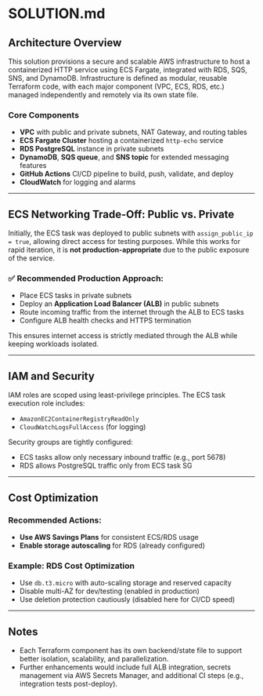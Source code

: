 # SOLUTION.md

## Architecture Overview

This solution provisions a secure and scalable AWS infrastructure to host a containerized HTTP service using ECS Fargate, integrated with RDS, SQS, SNS, and DynamoDB. Infrastructure is defined as modular, reusable Terraform code, with each major component (VPC, ECS, RDS, etc.) managed independently and remotely via its own state file.

### Core Components
- **VPC** with public and private subnets, NAT Gateway, and routing tables
- **ECS Fargate Cluster** hosting a containerized `http-echo` service
- **RDS PostgreSQL** instance in private subnets
- **DynamoDB**, **SQS queue**, and **SNS topic** for extended messaging features
- **GitHub Actions** CI/CD pipeline to build, push, validate, and deploy
- **CloudWatch** for logging and alarms

---

## ECS Networking Trade-Off: Public vs. Private

Initially, the ECS task was deployed to public subnets with `assign_public_ip = true`, allowing direct access for testing purposes. While this works for rapid iteration, it is **not production-appropriate** due to the public exposure of the service.

### ✅ Recommended Production Approach:
- Place ECS tasks in private subnets
- Deploy an **Application Load Balancer (ALB)** in public subnets
- Route incoming traffic from the internet through the ALB to ECS tasks
- Configure ALB health checks and HTTPS termination


This ensures internet access is strictly mediated through the ALB while keeping workloads isolated.

---

## IAM and Security

IAM roles are scoped using least-privilege principles. The ECS task execution role includes:
- `AmazonEC2ContainerRegistryReadOnly`
- `CloudWatchLogsFullAccess` (for logging)

Security groups are tightly configured:
- ECS tasks allow only necessary inbound traffic (e.g., port 5678)
- RDS allows PostgreSQL traffic only from ECS task SG

---

## Cost Optimization

### Recommended Actions:
- **Use AWS Savings Plans** for consistent ECS/RDS usage
- **Enable storage autoscaling** for RDS (already configured)

### Example: RDS Cost Optimization
- Use `db.t3.micro` with auto-scaling storage and reserved capacity
- Disable multi-AZ for dev/testing (enabled in production)
- Use deletion protection cautiously (disabled here for CI/CD speed)

---

## Notes

- Each Terraform component has its own backend/state file to support better isolation, scalability, and parallelization.
- Further enhancements would include full ALB integration, secrets management via AWS Secrets Manager, and additional CI steps (e.g., integration tests post-deploy).
